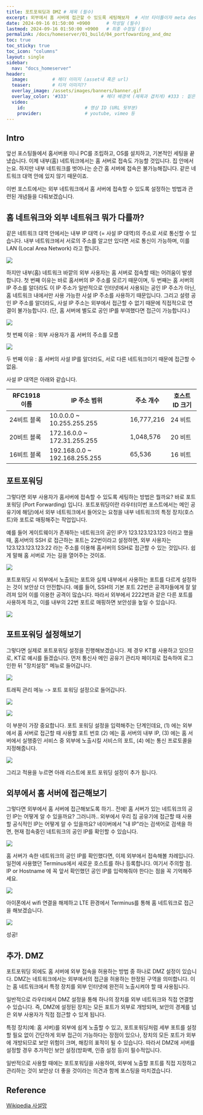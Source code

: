 ```yaml
---
title: 포트포워딩과 DMZ # 제목 (필수)
excerpt: 외부에서 홈 서버에 접근할 수 있도록 세팅해보자  # 서브 타이틀이자 meta description (필수)
date: 2024-09-16 01:50:00 +0900      # 작성일 (필수)
lastmod: 2024-09-16 01:50:00 +0900   # 최종 수정일 (필수)
permalink: /docs/homeserver/01_build/04_portfowarding_and_dmz
toc: true
toc_sticky: true
toc_icon: "columns"
layout: single
sidebar:
  nav: "docs_homeserver"
header: 
  image:         # 헤더 이미지 (asset내 혹은 url)
  teaser:        # 티저 이미지??
  overlay_image: /assets/images/banners/banner.gif
  overlay_color: '#333'            # 헤더 배경색 (제목과 겹치게) #333 : 짙은 회색 (필수)
  video:
    id:                      # 영상 ID (URL 뒷부분)
    provider:                # youtube, vimeo 등
---
```


<!--postNo: 20240916_001-->


## Intro  

앞선 포스팅들에서 홈서버용 미니 PC를 조립하고, OS를 설치하고, 기본적인 세팅을 끝냈습니다. 이제 내부(홈) 네트워크에서는 홈 서버로 접속도 가능할 것입니다. 집 안에서는요. 하지만 내부 네트워크를 벗어나는 순간 홈 서버에 접속은 불가능해집니다. 같은 네트워크 대역 안에 있지 않기 때문이죠.  

이번 포스트에서는 외부 네트워크에서 홈 서버에 접속할 수 있도록 설정하는 방법과 관련된 개념들을 다뤄보겠습니다.  

## 홈 네트워크와 외부 네트워크 뭐가 다를까?  

같은 네트워크 대역 안에서는 내부 IP 대역 (= 사설 IP 대역)의 주소로 서로 통신할 수 있습니다. 내부 네트워크에서 서로의 주소를 알고만 있다면 서로 통신이 가능하며, 이를 LAN (Local Area Network) 라고 합니다.  

![](/assets/images/20240916_001_001.jpeg)  

하지만 내부(홈) 네트워크 바깥의 외부 사용자는 홈 서버로 접속할 때는 어려움이 발생합니다. 첫 번째 이유는 바로 홈서버의 IP 주소를 모르기 때문이며, 두 번째는 홈 서버의 IP 주소를 알더라도 이 IP 주소가 일반적으로 인터넷에서 사용되는 공인 IP 주소가 아닌, 홈 네트워크 내에서만 사용 가능한 사설 IP 주소를 사용하기 때문입니다. 그리고 설령 공인 IP 주소를 알더라도, 사설 IP 주소는 외부에서 접근할 수 없기 때문에 직접적으로 연결이 불가능합니다. (단, 홈 서버에 별도로 공인 IP를 부여했다면 접근이 가능합니다.)  

![](/assets/images/20240916_001_002.jpeg)  

첫 번째 이유 : 외부 사용자가 홈 서버의 주소를 모름  

![](/assets/images/20240916_001_003.jpeg)  

두 번째 이유 : 홈 서버의 사설 IP를 알더라도, 서로 다른 네트워크이기 때문에 접근할 수 없음.  

사설 IP 대역은 아래와 같습니다.  

| RFC1918 이름 | IP 주소 범위                      | 주소 개수      | 호스트 ID 크기 |
| ----------- | ----------------------------- | ---------- | --------- |
| 24비트 블록     | 10.0.0.0 ~ 10.255.255.255     | 16,777,216 | 24 비트     |
| 20비트 블록     | 172.16.0.0 ~ 172.31.255.255   | 1,048,576  | 20 비트     |
| 16비트 블록     | 192.168.0.0 ~ 192.168.255.255 | 65,536     | 16 비트     |

## 포트포워딩  

그렇다면 외부 사용자가 홈서버에 접속할 수 있도록 세팅하는 방법은 뭘까요? 바로 포트 포워딩 (Port Forwarding) 입니다. 포트포워딩이란 라우터(이번 포스트에서는 메인 공유기에 해당)에서 외부 네트워크에서 들어오는 요청을 내부 네트워크의 특정 장치(호스트)와 포트로 매핑해주는 작업입니다.  

예를 들어 게이트웨이가 존재하는 네트워크의 공인 IP가 123.123.123.123 이라고 했을 때, 홈서버의 SSH 로 접근하는 포트는 22번이라고 설정하면, 외부 사용자는 123.123.123.123:22 라는 주소를 이용해 홈서버의 SSH로 접근할 수 있는 것입니다. 쉽게 말해 홈 서버로 가는 길을 열어주는 것이죠.  

![](/assets/images/20240916_001_004.jpeg)  

포트포워딩 시 외부에서 노출되는 포트와 실제 내부에서 사용하는 포트를 다르게 설정하는 것이 보안상 더 안전합니다. 예를 들어, SSH의 기본 포트 22번은 공격자들에게 잘 알려져 있어 이를 이용한 공격이 많습니다. 따라서 외부에서 2222번과 같은 다른 포트를 사용하게 하고, 이를 내부의 22번 포트로 매핑하면 보안성을 높일 수 있습니다.  

![](/assets/images/20240916_001_005.jpeg)  


## 포트포워딩 설정해보기  

그렇다면 실제로 포트포워딩 설정을 진행해보겠습니다. 제 경우 KT를 사용하고 있으므로, KT로 예시를 들겠습니다. 먼저 통신사 메인 공유기 관리자 페이지로 접속하여 로그인한 뒤 "장치설정" 메뉴로 들어갑니다.  

![](/assets/images/20240916_001_006.jpeg)  

트래픽 관리 메뉴 -> 포트 포워딩 설정으로 들어갑니다.  

![](/assets/images/20240916_001_007.jpeg)  

![](/assets/images/20240916_001_008.jpeg)  

이 부분이 가장 중요합니다. 포트 포워딩 설정을 입력해주는 단계인데요, (1) 에는 외부에서 홈 서버로 접근할 때 사용할 포트 번호 (2) 에는 홈 서버의 내부 IP, (3) 에는 홈 서버에서 실행중인 서비스 중 외부에 노출시킬 서비스의 포트, (4) 에는 통신 프로토콜을 지정해줍니다.  

![](/assets/images/20240916_001_009.jpeg)  

그리고 적용을 누르면 아래 리스트에 포트 포워딩 설정이 추가 됩니다.  

## 외부에서 홈 서버에 접근해보기  

그렇다면 외부에서 홈 서버에 접근해보도록 하기.. 전에! 홈 서버가 있는 네트워크의 공인 IP는 어떻게 알 수 있을까요? 그러니까.. 외부에서 우리 집 공유기에 접근할 때 사용할 공식적인 IP는 어떻게 알 수 있을까요? 네이버에서 "내 IP"라는 검색어로 검색을 하면, 현재 접속중인 네트워크의 공인 IP를 확인할 수 있습니다.  

![](/assets/images/20240916_001_010.jpeg)  

홈 서버가 속한 네트워크의 공인 IP를 확인했다면, 이제 외부에서 접속해볼 차례입니다. 일전에 사용했던 Terminus에서 새로운 호스트를 하나 등록합니다. 여기서 주의할 점. IP or Hostname 에 꼭 앞서 확인했던 공인 IP를 입력해줘야 한다는 점을 꼭 기억해주세요.  

![](/assets/images/20240916_001_011.jpeg)  

아이폰에서 wifi 연결을 해제하고 LTE 환경에서 Terminus를 통해 홈 네트워크로 접근을 해보겠습니다.  

![](/assets/images/20240916_001_012.jpeg)  

성공!  

## 추가. DMZ  

포트포워딩 외에도 홈 서버에 외부 접속을 허용하는 방법 중 하나로 DMZ 설정이 있습니다. DMZ는 네트워크에서는 외부에서의 접근을 허용하는 한정된 구역을 의미합니다. 이는 홈 네트워크에서 특정 장치를 외부 인터넷에 완전히 노출시켜야 할 때 사용됩니다.  

일반적으로 라우터에서 DMZ 설정을 통해 하나의 장치를 외부 네트워크와 직접 연결할 수 있습니다. 즉, DMZ에 설정된 장치는 모든 포트가 외부로 개방되며, 보안의 경계를 넘은 외부 사용자가 직접 접근할 수 있게 됩니다.  

특정 장치(예: 홈 서버)를 외부에 쉽게 노출할 수 있고, 포트포워딩처럼 세부 포트를 설정할 필요 없이 간단하게 외부 접근이 가능하다는 장점이 있으나, 장치의 모든 포트가 외부에 개방되므로 보안 위험이 크며, 해킹의 표적이 될 수 있습니다. 따라서 DMZ에 서버를 설정할 경우 추가적인 보안 설정(방화벽, 인증 설정 등)이 필수적입니다.  

일반적으로 사용할 때에는 포트포워딩을 사용하여, 외부에 노출할 포트를 직접 지정하고 관리하는 것이 보안상 더 좋을 것이라는 의견과 함께 포스팅을 마치겠습니다.  

## Reference  

[Wikipedia 사설망](https://ko.wikipedia.org/wiki/%EC%82%AC%EC%84%A4%EB%A7%9D)  
